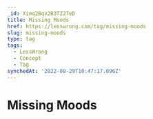 ```yaml
---
_id: Ximq2Bqv2B3TZ27eD
title: Missing Moods
href: https://lesswrong.com/tag/missing-moods
slug: missing-moods
type: tag
tags:
  - LessWrong
  - Concept
  - Tag
synchedAt: '2022-08-29T10:47:17.896Z'
---
```


# Missing Moods
